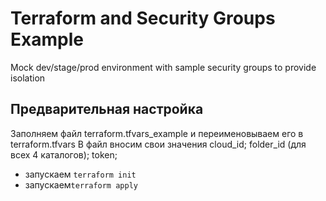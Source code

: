 # Terraform and Security Groups Example
Mock dev/stage/prod environment with sample security groups to provide isolation

## Предварительная настройка
Заполняем файл terraform.tfvars_example и переименовываем его в terraform.tfvars
В файл вносим свои значения cloud_id; folder_id (для всех 4 каталогов); token;
- запускаем `terraform init`
- запускаем`terraform apply`
